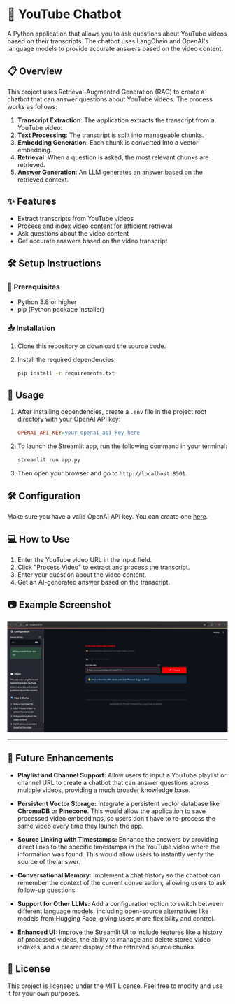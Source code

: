 # 🤖 YouTube Chatbot

A Python application that allows you to ask questions about YouTube videos based on their transcripts. The chatbot uses LangChain and OpenAI's language models to provide accurate answers based on the video content.

## 📋 Overview

This project uses Retrieval-Augmented Generation (RAG) to create a chatbot that can answer questions about YouTube videos. The process works as follows:

1.  **Transcript Extraction**: The application extracts the transcript from a YouTube video.
2.  **Text Processing**: The transcript is split into manageable chunks.
3.  **Embedding Generation**: Each chunk is converted into a vector embedding.
4.  **Retrieval**: When a question is asked, the most relevant chunks are retrieved.
5.  **Answer Generation**: An LLM generates an answer based on the retrieved context.

## ✨ Features

-   Extract transcripts from YouTube videos
-   Process and index video content for efficient retrieval
-   Ask questions about the video content
-   Get accurate answers based on the video transcript

## 🛠️ Setup Instructions

### 📌 Prerequisites

-   Python 3.8 or higher
-   pip (Python package installer)

### 📥 Installation

1.  Clone this repository or download the source code.

2.  Install the required dependencies:
    ```bash
    pip install -r requirements.txt
    ```

## 🎯 Usage

1.  After installing dependencies, create a `.env` file in the project root directory with your OpenAI API key:

    ```ini
    OPENAI_API_KEY=your_openai_api_key_here
    ```

2.  To launch the Streamlit app, run the following command in your terminal:

    ```bash
    streamlit run app.py
    ```

3.  Then open your browser and go to `http://localhost:8501`.

## 🛠 Configuration

Make sure you have a valid OpenAI API key. You can create one [here](https://platform.openai.com/account/api-keys).

## 💻 How to Use

1.  Enter the YouTube video URL in the input field.
2.  Click "Process Video" to extract and process the transcript.
3.  Enter your question about the video content.
4.  Get an AI-generated answer based on the transcript.

## 📷 Example Screenshot
![App Screenshot](UI.png)


---

## 🚀 Future Enhancements

-   **Playlist and Channel Support:**
    Allow users to input a YouTube playlist or channel URL to create a chatbot that can answer questions across multiple videos, providing a much broader knowledge base.

-   **Persistent Vector Storage:**
    Integrate a persistent vector database like **ChromaDB** or **Pinecone**. This would allow the application to save processed video embeddings, so users don't have to re-process the same video every time they launch the app.

-   **Source Linking with Timestamps:**
    Enhance the answers by providing direct links to the specific timestamps in the YouTube video where the information was found. This would allow users to instantly verify the source of the answer.

-   **Conversational Memory:**
    Implement a chat history so the chatbot can remember the context of the current conversation, allowing users to ask follow-up questions.

-   **Support for Other LLMs:**
    Add a configuration option to switch between different language models, including open-source alternatives like models from Hugging Face, giving users more flexibility and control.

-   **Enhanced UI:**
    Improve the Streamlit UI to include features like a history of processed videos, the ability to manage and delete stored video indexes, and a clearer display of the retrieved source chunks.

## 🪪 License

This project is licensed under the MIT License. Feel free to modify and use it for your own purposes.
